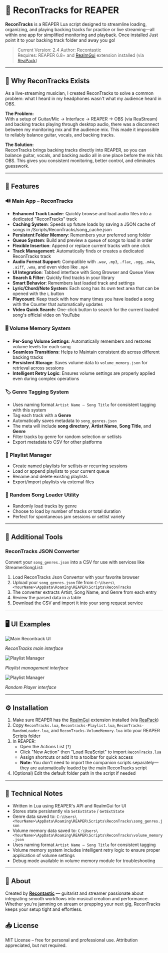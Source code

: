 # 🎸 ReconTracks for REAPER

**ReconTracks**  is a REAPER Lua script designed to streamline loading, organizing, and playing backing tracks for practice or live streaming—all within one app for simplified monitoring and playback. Once installed Just point it to your backing track folder and away you go!

> Current Version: 2.4 
> Author: Recontastic  
> Requires: REAPER 6.8+ and [ReaImGui](https://github.com/cfillion/reaimgui) extension installed (via [ReaPack](https://reapack.com/))

---

## 🎤 Why ReconTracks Exists

As a live-streaming musician, I created ReconTracks to solve a common problem: what I heard in my headphones wasn't what my audience heard in OBS.

**The Problem:**  
With a setup of Guitar/Mic → Interface → REAPER → OBS (via ReaStream) and backing tracks playing through desktop audio, there was a disconnect between my monitoring mix and the audience mix. This made it impossible to reliably balance guitar, vocals, and backing tracks.

**The Solution:**  
ReconTracks brings backing tracks directly into REAPER, so you can balance guitar, vocals, and backing audio all in one place before the mix hits OBS. This gives you consistent monitoring, better control, and eliminates guesswork.

---

## 🚀 Features

### 🔊 Main App – ReconTracks
- **Enhanced Track Loader**: Quickly browse and load audio files into a dedicated "ReconTracks" track
- **Caching System**:  Speeds up future loads by saving a JSON cache of songs in /Scripts/ReconTracks/song_cache.json
- **Persistent Folder Memory**: Remembers your preferred song folder
- **Queue System**: Build and preview a queue of songs to load in order
- **Flexible Insertion**: Append or replace current tracks with one click
- **Track Management**: Automatically finds or creates a dedicated ReconTracks track
- **Audio Format Support**: Compatible with `.wav`, `.mp3`, `.flac`, `.ogg`, `.m4a`, `.aiff`, `.wma`, and even video like `.mp4`
- **UI Integration**: Tabbed interface with Song Browser and Queue View
- **Search & Filter**: Quickly find tracks in your library
- **Smart Behavior**: Remembers last loaded track and settings
- **Lyric/Chord/Note System**: Each song has its own text area that can be opened with the `L` button
- **Playcount**: Keep track with how many times you have loaded a song with the Counter that automatically updates
- **Video Quick Search**: One-click button to search for the current loaded song's official video on YouTube

### 🎚️ Volume Memory System
- **Per-Song Volume Settings**: Automatically remembers and restores volume levels for each song
- **Seamless Transitions**: Helps to Maintain consistent db across different backing tracks
- **Persistent Storage**: Saves volume data to `volume_memory.json` for retrieval across sessions
- **Intelligent Retry Logic**: Ensures volume settings are properly applied even during complex operations

### 🏷️ Genre Tagging System
- Uses naming format `Artist Name – Song Title` for consistent tagging with this system
- Tag each track with a **Genre**
- Automatically saves metadata to `song_genres.json`
- The meta will include **song directory**, **Artist Name**, **Song Title**, and **Genre**
- Filter tracks by genre for random selection or setlists
- Export metadata to CSV for other platforms

### 📜 Playlist Manager
- Create named playlists for setlists or recurring sessions
- Load or append playlists to your current queue
- Rename and delete existing playlists
- Export/import playlists via external files

### 🔀 Random Song Loader Utility
- Randomly load tracks by genre
- Choose to load by number of tracks or total duration
- Perfect for spontaneous jam sessions or setlist variety

---

## 📁 Additional Tools

### ReconTracks JSON Converter
Convert your `song_genres.json` into a CSV for use with services like StreamerSongList:

1. Load ReconTracks Json Convertor with your favorite browser
2. Upload your `song_genres.json` file from `C:\Users\<YourName>\AppData\Roaming\REAPER\Scripts\ReconTracks`
3. The converter extracts Artist, Song Name, and Genre from each entry
4. Review the parsed data in a table
5. Download the CSV and import it into your song request service

---

## 🖥️ UI Examples

![Main Recontrack UI](https://i.imgur.com/b6C7joc.jpeg)

*ReconTracks main interface*

![Playlist Manager](https://i.imgur.com/fnzXogR.jpeg)

*Playlist management interface*

![Playlist Manager](https://i.imgur.com/tBPjkIt.png)

*Random Player interface*

---

## ⚙️ Installation

1. Make sure REAPER has the [ReaImGui](https://github.com/cfillion/reaimgui) extension installed (via [ReaPack](https://reapack.com/))
2. Copy `ReconTracks.lua`, `Recontracks-Playlist.lua`, `ReconTracks-RandomLoader.lua`, and `ReconTracks-VolumeMemory.lua` into your REAPER Scripts folder
3. In REAPER:
   - Open the Actions List (`?`)
   - Click "New Action" then "Load ReaScript" to import `ReconTracks.lua`
   - Assign shortcuts or add it to a toolbar for quick access
   - **Note:** You don't need to import the companion scripts separately—they are automatically loaded by the main ReconTracks script
4. (Optional) Edit the default folder path in the script if needed

---

## 🧠 Technical Notes

- Written in Lua using REAPER's API and ReaImGui for UI
- Stores state persistently via `SetExtState` / `GetExtState`
- Genre data saved to: `C:\Users\<YourName>\AppData\Roaming\REAPER\Scripts\ReconTracks\song_genres.json`
- Volume memory data saved to: `C:\Users\<YourName>\AppData\Roaming\REAPER\Scripts\ReconTracks\volume_memory.json`
- Uses naming format `Artist Name – Song Title` for consistent tagging
- Volume memory system includes intelligent retry logic to ensure proper application of volume settings
- Debug mode available in volume memory module for troubleshooting

---

## 🤘 About

Created by **[Recontastic](https://twitch.tv/recontastic)** — guitarist and streamer passionate about integrating smooth workflows into musical creation and performance. Whether you're jamming on stream or prepping your next gig, ReconTracks keeps your setup tight and effortless.

## 📥 License

MIT License – free for personal and professional use. Attribution appreciated, but not required.